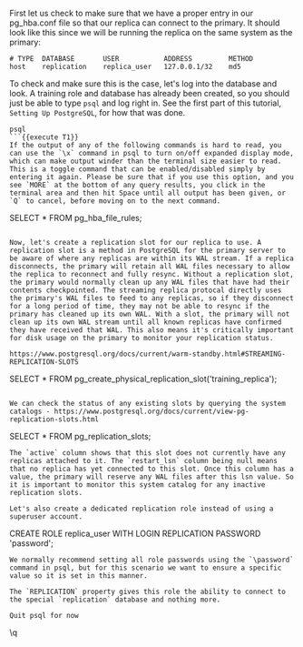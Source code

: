 First let us check to make sure that we have a proper entry in our pg_hba.conf file so that our replica can connect to the primary. It should look like this since we will be running the replica on the same system as the primary:
```
# TYPE  DATABASE       USER           ADDRESS         METHOD
host    replication    replica_user   127.0.0.1/32    md5
```
To check and make sure this is the case, let's log into the database and look. A training role and database has already been created, so you should just be able to type `psql` and log right in. See the first part of this tutorial, `Setting Up PostgreSQL`, for how that was done.

```
psql
```{{execute T1}}
If the output of any of the following commands is hard to read, you can use the `\x` command in psql to turn on/off expanded display mode, which can make output winder than the terminal size easier to read. This is a toggle command that can be enabled/disabled simply by entering it again. Please be sure that if you use this option, and you see `MORE` at the bottom of any query results, you click in the terminal area and then hit Space until all output has been given, or `Q` to cancel, before moving on to the next command.

```
SELECT * FROM pg_hba_file_rules;
```{{execute T1}}

Now, let's create a replication slot for our replica to use. A replication slot is a method in PostgreSQL for the primary server to be aware of where any replicas are within its WAL stream. If a replica disconnects, the primary will retain all WAL files necessary to allow the replica to reconnect and fully resync. Without a replication slot, the primary would normally clean up any WAL files that have had their contents checkpointed. The streaming replica protocal directly uses the primary's WAL files to feed to any replicas, so if they disconnect for a long period of time, they may not be able to resync if the primary has cleaned up its own WAL. With a slot, the primary will not clean up its own WAL stream until all known replicas have confirmed they have received that WAL. This also means it's critically important for disk usage on the primary to monitor your replication status.

https://www.postgresql.org/docs/current/warm-standby.html#STREAMING-REPLICATION-SLOTS
```
SELECT * FROM pg_create_physical_replication_slot('training_replica');
```{{execute T1}}

We can check the status of any existing slots by querying the system catalogs - https://www.postgresql.org/docs/current/view-pg-replication-slots.html
```
SELECT * FROM pg_replication_slots;
```{{execute T1}}
The `active` column shows that this slot does not currently have any replicas attached to it. The `restart_lsn` column being null means that no replica has yet connected to this slot. Once this column has a value, the primary will reserve any WAL files after this lsn value. So it is important to monitor this system catalog for any inactive replication slots.

Let's also create a dedicated replication role instead of using a superuser account.
```
CREATE ROLE replica_user WITH LOGIN REPLICATION PASSWORD 'password';
```{{execute T1}}
We normally recommend setting all role passwords using the `\password` command in psql, but for this scenario we want to ensure a specific value so it is set in this manner.

The `REPLICATION` property gives this role the ability to connect to the special `replication` database and nothing more.

Quit psql for now
```
\q
```{{execute T1}}

